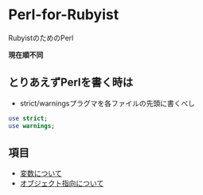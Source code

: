 Perl-for-Rubyist
================

RubyistのためのPerl

**現在順不同**

とりあえずPerlを書く時は
--------

- strict/warningsプラグマを各ファイルの先頭に書くべし

```perl
use strict;
use warnings;
```

## 項目

* [変数について](https://github.com/rightgo09/Perl-for-Rubyist/blob/master/variable.md)
* [オブジェクト指向について](https://github.com/rightgo09/Perl-for-Rubyist/blob/master/oop.md)

